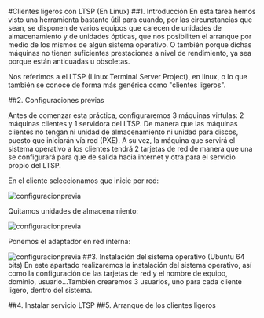 #Clientes ligeros con LTSP (En Linux)
##1. Introducción
En esta tarea hemos visto una herramienta bastante útil para cuando, por las circunstancias que sean, se disponen de varios equipos que carecen de unidades de almacenamiento y de unidades ópticas, que nos posibiliten el arranque por medio de  los mismos de algún sistema operativo. O también porque dichas máquinas no tienen suficientes prestaciones a nivel de rendimiento, ya sea porque están anticuadas u obsoletas. 

Nos referimos a el LTSP (Linux Terminal Server Project), en linux, o lo que también se conoce de forma más genérica como "clientes ligeros". 


##2. Configuraciones previas

Antes de comenzar esta práctica, configuraremos 3 máquinas virtulas: 2 máquinas clientes y 1 servidora del LTSP. De manera que las máquinas clientes no tengan ni unidad de almacenamiento ni unidad para discos, puesto que iniciarán vía red (PXE).  A su vez, la máquina que servirá el sistema operativo a los clientes tendrá 2 tarjetas de red de manera que una se configurará para que de salida hacia internet y otra para el servicio propio del LTSP.

En el cliente seleccionamos que inicie por red:

![configuracionprevia](/pictures/1.png)

Quitamos unidades de almacenamiento:

![configuracionprevia](/pictures/2.png)

Ponemos el adaptador en red interna:

![configuracionprevia](/pictures/3.png)
##3. Instalación del sistema operativo (Ubuntu 64 bits)
	En este apartado realizaremos la instalación del sistema operativo, así como la configuración de las tarjetas de red y el nombre de equipo, dominio, usuario...También crearemos 3 usuarios, uno para cada cliente ligero, dentro del sistema.
	
	
	
##4. Instalar servicio LTSP
##5. Arranque de los clientes ligeros